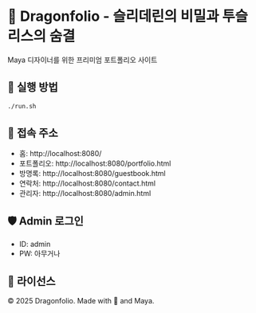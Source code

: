 # 🐉 Dragonfolio - 슬리데린의 비밀과 투슬리스의 숨결

Maya 디자이너를 위한 프리미엄 포트폴리오 사이트

## 🚀 실행 방법

```bash
./run.sh
```

## 📱 접속 주소

- 홈: http://localhost:8080/
- 포트폴리오: http://localhost:8080/portfolio.html
- 방명록: http://localhost:8080/guestbook.html
- 연락처: http://localhost:8080/contact.html
- 관리자: http://localhost:8080/admin.html

## 🛡️ Admin 로그인
- ID: admin
- PW: 아무거나

## 📄 라이선스
© 2025 Dragonfolio. Made with 🐉 and Maya.
